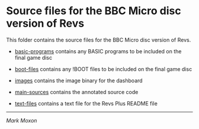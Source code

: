# Source files for the BBC Micro disc version of Revs

This folder contains the source files for the BBC Micro disc version of Revs.

* [basic-programs](basic-programs) contains any BASIC programs to be included on the final game disc

* [boot-files](boot-files) contains any !BOOT files to be included on the final game disc

* [images](images) contains the image binary for the dashboard

* [main-sources](main-sources) contains the annotated source code

* [text-files](text-files) contains a text file for the Revs Plus README file

---

_Mark Moxon_